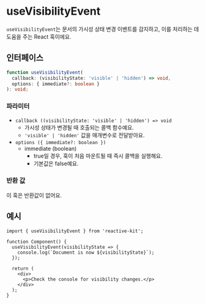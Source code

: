 # useVisibilityEvent

`useVisibilityEvent`는 문서의 가시성 상태 변경 이벤트를 감지하고, 이를 처리하는 데 도움을 주는 React 훅이에요.

## 인터페이스

```ts
function useVisibilityEvent(
  callback: (visibilityState: 'visible' | 'hidden') => void,
  options: { immediate?: boolean }
): void;
```

### 파라미터

- `callback ((visibilityState: 'visible' | 'hidden') => void`
  - 가시성 상태가 변경될 때 호출되는 콜백 함수예요.
  - `'visible' | 'hidden'` 값을 매개변수로 전달받아요.
- `options ({ immediate?: boolean })`
  - immediate (boolean)
    - true일 경우, 훅이 처음 마운트될 때 즉시 콜백을 실행해요.
    - 기본값은 false예요.

### 반환 값

이 훅은 반환값이 없어요.

## 예시

```tsx
import { useVisibilityEvent } from 'reactive-kit';

function Component() {
  useVisibilityEvent(visibilityState => {
    console.log(`Document is now ${visibilityState}`);
  });

  return (
    <div>
      <p>Check the console for visibility changes.</p>
    </div>
  );
}
```
